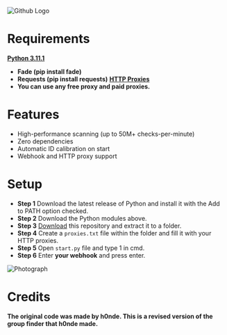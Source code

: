 ![Github Logo](https://cdn-learn.adafruit.com/assets/assets/000/112/622/medium800/programming_GitHub_logo_with_mark.png?1656187481)
# Requirements

[**Python 3.11.1**](https://www.python.org)
  * **Fade (pip install fade)**
  * **Requests (pip install requests)**
[**HTTP Proxies**]()
  * **You can use any free proxy and paid proxies.**

# Features
- High-performance scanning (up to 50M+ checks-per-minute)
- Zero dependencies
- Automatic ID calibration on start
- Webhook and HTTP proxy support

# Setup

 * **Step 1** Download the latest release of Python and install it with the Add to PATH option checked.
 * **Step 2** Download the Python modules above.
 * **Step 3** [Download](https://github.com/underatedtails/urt-group-finder/releases/tag/urt-group-finder) this repository and extract it to a folder.
 * **Step 4** Create a `proxies.txt` file within the folder and fill it with your HTTP proxies.
 * **Step 5** Open `start.py` file and type 1 in cmd.
 * **Step 6** Enter **your webhook** and press enter.

 ![Photograph](https://cdn.discordapp.com/attachments/678958118356647957/1064630488939106425/image.png)

# Credits
**The original code was made by **h0nde**. This is a revised version of the group finder that h0nde made.**

